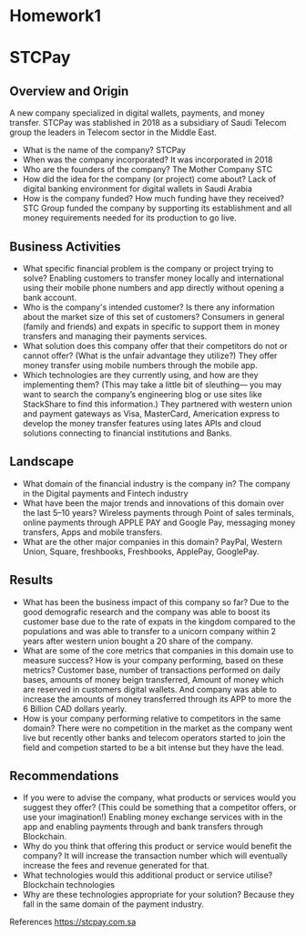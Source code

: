 # Homework1
# STCPay

## Overview and Origin
A new company specialized in digital wallets, payments, and money transfer. STCPay was stablished in 2018 as a subsidiary of Saudi Telecom group the leaders in Telecom sector in the Middle East.  
* What is the name of the company?
STCPay
* When was the company incorporated?
It was incorporated in 2018
* Who are the founders of the company?
The Mother Company STC
* How did the idea for the company (or project) come about?
Lack of digital banking environment for digital wallets in Saudi Arabia
* How is the company funded? How much funding have they received?
STC Group funded the company by supporting its establishment and all money requirements needed for its production to go live.

## Business Activities

* What specific financial problem is the company or project trying to solve?
Enabling customers to transfer money locally and international using their mobile phone numbers and app directly without opening a bank account.
* Who is the company's intended customer?  Is there any information about the market size of this set of customers?
Consumers in general (family and friends) and expats in specific to support them in money transfers and managing their payments services.
* What solution does this company offer that their competitors do not or cannot offer? (What is the unfair advantage they utilize?)
They offer money transfer using mobile numbers through the mobile app.
* Which technologies are they currently using, and how are they implementing them? (This may take a little bit of sleuthing–– you may want to search the company’s engineering blog or use sites like StackShare to find this information.)
They partnered with western union and payment gateways as Visa, MasterCard, Americation express to develop the money transfer features using lates APIs and cloud solutions connecting to financial institutions and Banks.

## Landscape

* What domain of the financial industry is the company in?
The company in the Digital payments and Fintech industry
* What have been the major trends and innovations of this domain over the last 5–10 years?
Wireless payments through Point of sales terminals, online payments through APPLE PAY and Google Pay, messaging money transfers, Apps and mobile transfers.
* What are the other major companies in this domain?
PayPal, Western Union, Square, freshbooks, Freshbooks, ApplePay, GooglePay.

## Results

* What has been the business impact of this company so far?
Due to the good demografic research and the company was able to boost its customer base due to the rate of expats in the kingdom compared to the populations and was able to transfer to a unicorn company within 2 years after western union bought a 20 share of the company.
* What are some of the core metrics that companies in this domain use to measure success? How is your company performing, based on these metrics?
Customer base, number of transactions performed on daily bases, amounts of money beign transferred, Amount of money which are reserved in customers digital wallets. And company was able to increase the amounts of money transferred through its APP to more the 6 Billion CAD dollars yearly.
* How is your company performing relative to competitors in the same domain?
There were no competition  in the market as the company went live but recently other banks and telecom operators started to join the field and competion started to be a bit intense but they have the lead.

## Recommendations

* If you were to advise the company, what products or services would you suggest they offer? (This could be something that a competitor offers, or use your imagination!)
Enabling money exchange services with in the app and enabling payments through and bank transfers through Blockchain.
* Why do you think that offering this product or service would benefit the company?
It will increase the transaction number which will eventually increase the fees and revenue generated for that.
* What technologies would this additional product or service utilise?
Blockchain technologies 
* Why are these technologies appropriate for your solution?
Because they fall in the same domain of the payment industry.


References 
https://stcpay.com.sa

